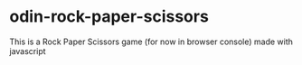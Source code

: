# odin-rock-paper-scissors

This is a Rock Paper Scissors game (for now in browser console) made with javascript
